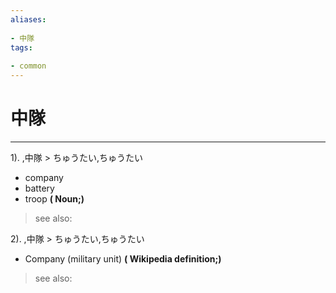```yaml
---
aliases:
    
- 中隊
tags:
    
- common
---
```


# 中隊
---
1).
,中隊 > ちゅうたい,ちゅうたい

- company
- battery
- troop
**( Noun;)**
> see also: 
            
2).
,中隊 > ちゅうたい,ちゅうたい

- Company (military unit)
**( Wikipedia definition;)**
> see also: 
            